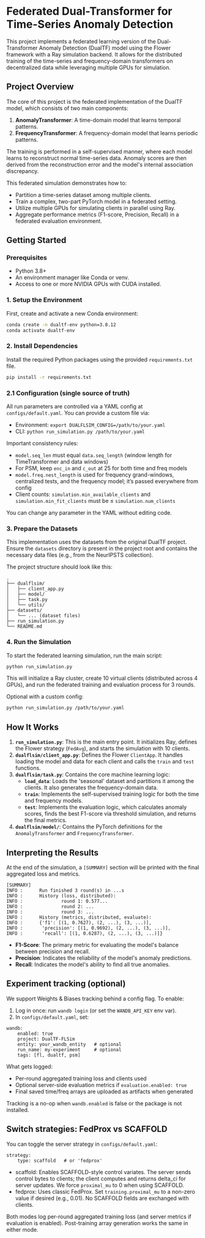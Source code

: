 # Federated Dual-Transformer for Time-Series Anomaly Detection

This project implements a federated learning version of the Dual-Transformer Anomaly Detection (DualTF) model using the Flower framework with a Ray simulation backend. It allows for the distributed training of the time-series and frequency-domain transformers on decentralized data while leveraging multiple GPUs for simulation.

## Project Overview

The core of this project is the federated implementation of the DualTF model, which consists of two main components:
1.  **AnomalyTransformer**: A time-domain model that learns temporal patterns.
2.  **FrequencyTransformer**: A frequency-domain model that learns periodic patterns.

The training is performed in a self-supervised manner, where each model learns to reconstruct normal time-series data. Anomaly scores are then derived from the reconstruction error and the model's internal association discrepancy.

This federated simulation demonstrates how to:
-   Partition a time-series dataset among multiple clients.
-   Train a complex, two-part PyTorch model in a federated setting.
-   Utilize multiple GPUs for simulating clients in parallel using Ray.
-   Aggregate performance metrics (F1-score, Precision, Recall) in a federated evaluation environment.

## Getting Started

### Prerequisites

-   Python 3.8+
-   An environment manager like Conda or venv.
-   Access to one or more NVIDIA GPUs with CUDA installed.

### 1. Setup the Environment

First, create and activate a new Conda environment:

```bash
conda create -n dualtf-env python=3.8.12
conda activate dualtf-env
```

### 2. Install Dependencies

Install the required Python packages using the provided `requirements.txt` file.

```bash
pip install -r requirements.txt
```

### 2.1 Configuration (single source of truth)

All run parameters are controlled via a YAML config at `configs/default.yaml`. You can provide a custom file via:

- Environment: `export DUALFLSIM_CONFIG=/path/to/your.yaml`
- CLI: `python run_simulation.py /path/to/your.yaml`

Important consistency rules:
- `model.seq_len` must equal `data.seq_length` (window length for TimeTransformer and data windows)
- For PSM, keep `enc_in` and `c_out` at 25 for both time and freq models
- `model.freq.nest_length` is used for frequency grand-windows, centralized tests, and the frequency model; it’s passed everywhere from config
- Client counts: `simulation.min_available_clients` and `simulation.min_fit_clients` must be ≤ `simulation.num_clients`

You can change any parameter in the YAML without editing code.

### 3. Prepare the Datasets

This implementation uses the datasets from the original DualTF project. Ensure the `datasets` directory is present in the project root and contains the necessary data files (e.g., from the NeurIPSTS collection).

The project structure should look like this:

```
.
├── dualflsim/
│   ├── client_app.py
│   ├── model/
│   ├── task.py
│   └── utils/
├── datasets/
│   └── ... (dataset files)
├── run_simulation.py
└── README.md
```

### 4. Run the Simulation

To start the federated learning simulation, run the main script:

```bash
python run_simulation.py
```

This will initialize a Ray cluster, create 10 virtual clients (distributed across 4 GPUs), and run the federated training and evaluation process for 3 rounds.

Optional with a custom config:

```bash
python run_simulation.py /path/to/your.yaml
```

## How It Works

1.  **`run_simulation.py`**: This is the main entry point. It initializes Ray, defines the Flower strategy (`FedAvg`), and starts the simulation with 10 clients.
2.  **`dualflsim/client_app.py`**: Defines the Flower `ClientApp`. It handles loading the model and data for each client and calls the `train` and `test` functions.
3.  **`dualflsim/task.py`**: Contains the core machine learning logic:
    -   **`load_data`**: Loads the 'seasonal' dataset and partitions it among the clients. It also generates the frequency-domain data.
    -   **`train`**: Implements the self-supervised training logic for both the time and frequency models.
    -   **`test`**: Implements the evaluation logic, which calculates anomaly scores, finds the best F1-score via threshold simulation, and returns the final metrics.
4.  **`dualflsim/model/`**: Contains the PyTorch definitions for the `AnomalyTransformer` and `FrequencyTransformer`.

## Interpreting the Results

At the end of the simulation, a `[SUMMARY]` section will be printed with the final aggregated loss and metrics.

```
[SUMMARY]
INFO :      Run finished 3 round(s) in ...s
INFO :      History (loss, distributed):
INFO :              round 1: 0.577...
INFO :              round 2: ...
INFO :              round 3: ...
INFO :      History (metrics, distributed, evaluate):
INFO :      {'f1': [(1, 0.7627), (2, ...), (3, ...)],
INFO :       'precision': [(1, 0.9692), (2, ...), (3, ...)],
INFO :       'recall': [(1, 0.6287), (2, ...), (3, ...)]}
```

-   **F1-Score**: The primary metric for evaluating the model's balance between precision and recall.
-   **Precision**: Indicates the reliability of the model's anomaly predictions.
-   **Recall**: Indicates the model's ability to find all true anomalies.

## Experiment tracking (optional)

We support Weights & Biases tracking behind a config flag. To enable:

1. Log in once: run `wandb login` (or set the `WANDB_API_KEY` env var).
2. In `configs/default.yaml`, set:

```
wandb:
    enabled: true
    project: DualTF-FLSim
    entity: your_wandb_entity   # optional
    run_name: my-experiment     # optional
    tags: [fl, dualtf, psm]
```

What gets logged:
- Per-round aggregated training loss and clients used
- Optional server-side evaluation metrics if `evaluation.enabled: true`
- Final saved time/freq arrays are uploaded as artifacts when generated

Tracking is a no-op when `wandb.enabled` is false or the package is not installed.

## Switch strategies: FedProx vs SCAFFOLD

You can toggle the server strategy in `configs/default.yaml`:

```
strategy:
    type: scaffold   # or 'fedprox'
```

- scaffold: Enables SCAFFOLD-style control variates. The server sends control bytes to clients; the client computes and returns delta_ci for server updates. We force `proximal_mu` to 0 when using SCAFFOLD.
- fedprox: Uses classic FedProx. Set `training.proximal_mu` to a non-zero value if desired (e.g., 0.01). No SCAFFOLD fields are exchanged with clients.

Both modes log per-round aggregated training loss (and server metrics if evaluation is enabled). Post-training array generation works the same in either mode.
